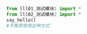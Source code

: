 
<BlogInfo title="6.fromimport导入全部工具" author="白日梦想猿" pv=0 read_times=0 pre_cost_time=0分3秒 category="模块" tag_list="['模块']" create_time="2020.03.18 13:18:10" update_time="2020.03.18 13:20:48" />

```python
from lll01_测试模块1 import *
from lll02_测试模块2 import *
say_hello()
#不推荐使用这种方式
```

